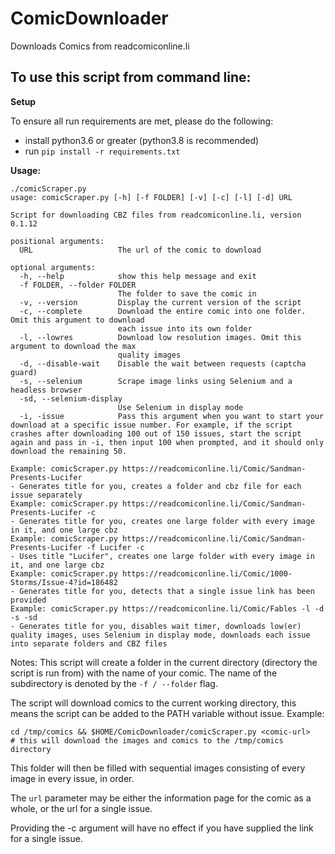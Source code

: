 # ComicDownloader

Downloads Comics from readcomiconline.li


## To use this script from command line:

**Setup**

To ensure all run requirements are met, please do the following:
 - install python3.6 or greater (python3.8 is recommended)
 - run `pip install -r requirements.txt`


**Usage:**

```shell
./comicScraper.py
usage: comicScraper.py [-h] [-f FOLDER] [-v] [-c] [-l] [-d] URL

Script for downloading CBZ files from readcomiconline.li, version 0.1.12

positional arguments:
  URL                   The url of the comic to download

optional arguments:
  -h, --help            show this help message and exit
  -f FOLDER, --folder FOLDER
                        The folder to save the comic in
  -v, --version         Display the current version of the script
  -c, --complete        Download the entire comic into one folder. Omit this argument to download
                        each issue into its own folder
  -l, --lowres          Download low resolution images. Omit this argument to download the max
                        quality images
  -d, --disable-wait    Disable the wait between requests (captcha guard)
  -s, --selenium        Scrape image links using Selenium and a headless browser
  -sd, --selenium-display 
                        Use Selenium in display mode 
  -i, -issue            Pass this argument when you want to start your download at a specific issue number. For example, if the script crashes after downloading 100 out of 150 issues, start the script again and pass in -i, then input 100 when prompted, and it should only download the remaining 50.

Example: comicScraper.py https://readcomiconline.li/Comic/Sandman-Presents-Lucifer
- Generates title for you, creates a folder and cbz file for each issue separately
Example: comicScraper.py https://readcomiconline.li/Comic/Sandman-Presents-Lucifer -c
- Generates title for you, creates one large folder with every image in it, and one large cbz
Example: comicScraper.py https://readcomiconline.li/Comic/Sandman-Presents-Lucifer -f Lucifer -c
- Uses title "Lucifer", creates one large folder with every image in it, and one large cbz
Example: comicScraper.py https://readcomiconline.li/Comic/1000-Storms/Issue-4?id=186482
- Generates title for you, detects that a single issue link has been provided
Example: comicScraper.py https://readcomiconline.li/Comic/Fables -l -d -s -sd
- Generates title for you, disables wait timer, downloads low(er) quality images, uses Selenium in display mode, downloads each issue into separate folders and CBZ files
```

Notes:
This script will create a folder in the current directory (directory the script is run from) with the name of your comic. The name of the subdirectory is denoted by the `-f / --folder` flag.

The script will download comics to the current working directory, this means the script can be added to the PATH variable without issue.
Example:
```
cd /tmp/comics && $HOME/ComicDownloader/comicScraper.py <comic-url>
# this will download the images and comics to the /tmp/comics directory
```

This folder will then be filled with sequential images consisting of every image in every issue, in order.

The `url` parameter may be either the information page for the comic as a whole, or the url for a single issue.

Providing the -c argument will have no effect if you have supplied the link for a single issue.
